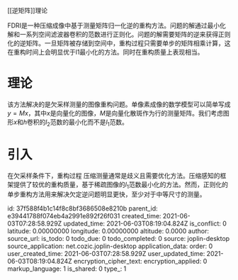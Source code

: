[[逆矩阵]]理论

FDRI是一种压缩成像中基于测量矩阵归一化逆的重构方法。问题的解通过最小化解和一系列空间滤波器卷积的范数进行正则化。问题的解需要矩阵的逆来获得正则化的逆矩阵。一旦矩阵被存储到空间中，重构过程只需要单步的矩阵相乘计算，这在重构时间上会明显优于l1最小化的方法。同时在重构质量上表现相当。

# 理论
该方法解决的是欠采样测量的图像重构问题。单像素成像的数学模型可以简单写成$y=Mx$，其中$x$是向量化的图像，$M$是向量化散斑作为行的测量矩阵。我们考虑图形$x$和$h$卷积的$l_2$范数的最小化而不是$l_1$范数。
# 引入
在欠采样条件下，重构过程 压缩测量通常是歧义且需要优化方法。压缩感知的框架提供了较优的重构质量，基于稀疏图像的$l_1$范数最小化的方法。然而，正则化的单步重构方法用来解决欠定逆问题明显更快，至少对于中等尺寸的测量。

id: 37f588f4b1c14f8c8bf3686508e8210b
parent_id: e39441788f074eb4a2991e892f26f031
created_time: 2021-06-03T07:28:58.929Z
updated_time: 2021-06-03T08:19:04.824Z
is_conflict: 0
latitude: 0.00000000
longitude: 0.00000000
altitude: 0.0000
author: 
source_url: 
is_todo: 0
todo_due: 0
todo_completed: 0
source: joplin-desktop
source_application: net.cozic.joplin-desktop
application_data: 
order: 0
user_created_time: 2021-06-03T07:28:58.929Z
user_updated_time: 2021-06-03T08:19:04.824Z
encryption_cipher_text: 
encryption_applied: 0
markup_language: 1
is_shared: 0
type_: 1